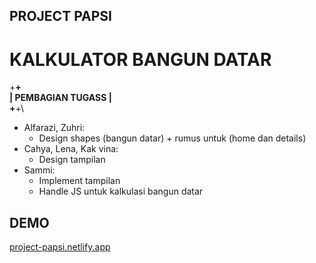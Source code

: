 ## PROJECT PAPSI

# KALKULATOR BANGUN DATAR

+____________________+\
|  **PEMBAGIAN TUGASS**  |\
+____________________+\

- Alfarazi, Zuhri: 
	- Design shapes (bangun datar) + rumus untuk (home dan details)
- Cahya, Lena, Kak vina: 
	- Design tampilan
- Sammi:
	- Implement tampilan
	- Handle JS untuk kalkulasi bangun datar

## DEMO
[project-papsi.netlify.app](project-papsi.netlify.app)
